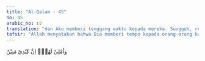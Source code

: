 ```yaml
---
title: "Al-Qalam - 45"
no: 45
arabic_no: ٤٥
translation: "dan Aku memberi tenggang waktu kepada mereka. Sungguh, rencana-Ku sangat teguh. "
tafsir: "Allah menyatakan bahwa Dia memberi tempo kepada orang-orang kafir itu sampai pada waktu yang ditentukan dengan membiarkan mereka bertambah-tambah kekafiran dan kezalimannya. Allah juga menyatakan bahwa rencana-Nya tidak dapat digagalkan oleh siapa pun, dan pasti terlaksana, tidak seorang pun yang dapat menghalang-halangi-Nya.\n\nSebenarnya jika orang-orang kafir mau menyadari tentu mereka akan sampai kepada suatu pendirian dan pandangan bahwa yang mereka gunakan untuk menghalang-halangi Rasulullah saw dan orang-orang beriman menegakkan agama Allah, adalah nikmat-nikmat yang dianugerahkan Allah kepada mereka, seperti kekayaan, pangkat, jabatan, dan sebagainya. Seharusnya nikmat-nikmat itu mereka gunakan untuk mencari keridaan-Nya. Sangat besar dosa mereka karena mengingkari dan menyalahgunakan nikmat Allah itu.\n\nMengenai azab yang ditimpakan kepada orang-orang kafir ini diterangkan dalam hadis Rasulullah saw yang diriwayatkan al-Bukhari dan Muslim:\n\nSesungguhnya Allah Ta'ala akan menangguhkan azab bagi orang-orang yang zalim, hingga apabila Dia mengazabnya, tidak ada yang luput dari azab itu. Kemudian Nabi saw membaca (Surah Hud/11: 102): \"Dan begitulah siksa Tuhanmu apabila Dia menyiksa (penduduk) negeri-negeri yang berbuat zalim. Sungguh, siksa-Nya sangat pedih, sangat berat.\" (Riwayat al-Bukhari, Muslim, Abu Ya'la, al-Baihaqi dan an-Nasa'i dari Abu Musa al-Asy'ari)"
---
```

وَاُمْلِيْ لَهُمْۗ اِنَّ كَيْدِيْ مَتِيْنٌ 